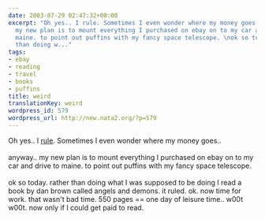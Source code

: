 ```yaml
---
date: 2003-07-29 02:47:32+00:00
excerpt: "Oh yes.. I rule. Sometimes I even wonder where my money goes.. anyway..
  my new plan is to mount everything I purchased on ebay on to my car and drive to
  maine. to point out puffins with my fancy space telescope. \nok so today. rather
  than doing w..."
tags:
- ebay
- reading
- travel
- books
- puffins
title: weird
translationKey: weird
wordpress_id: 579
wordpress_url: http://new.nata2.org/?p=579
---
```


Oh yes.. I <a href="http://cgi3.ebay.com/aw-cgi/eBayISAPI.dll?MfcISAPICommand=ViewBidItems&userid=natatwo&completed=1&sort=3&all=1&rows=25">rule</a>. Sometimes I even wonder where my money goes.. <br/><br/>anyway.. my new plan is to mount everything I purchased on ebay on to my car and drive to maine. to point out puffins with my fancy space telescope. <br/><br/>
ok so today. rather than doing what I was supposed to be doing I read a book by dan brown called angels and demons. it ruled. ok. now time for work. that wasn't bad time. 550 pages == one day of leisure time.. w00t w00t. now only if I could get paid to read.